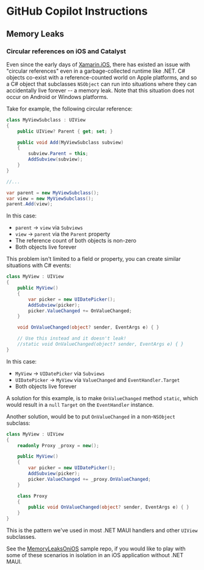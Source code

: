 # GitHub Copilot Instructions

## Memory Leaks

### Circular references on iOS and Catalyst

Even since the early days of [Xamarin.iOS][xamarin.ios], there has existed an
issue with "circular references" even in a garbage-collected runtime like .NET.
C# objects co-exist with a reference-counted world on Apple platforms, and so a
C# object that subclasses `NSObject` can run into situations where they can
accidentally live forever -- a memory leak. Note that this situation does not
occur on Android or Windows platforms.

Take for example, the following circular reference:

```csharp
class MyViewSubclass : UIView
{
    public UIView? Parent { get; set; }

    public void Add(MyViewSubclass subview)
    {
        subview.Parent = this;
        AddSubview(subview);
    }
}

//...

var parent = new MyViewSubclass();
var view = new MyViewSubclass();
parent.Add(view);
```

In this case:

* `parent` -> `view` via `Subviews`
* `view` -> `parent` via the `Parent` property
* The reference count of both objects is non-zero
* Both objects live forever

This problem isn't limited to a field or property, you can create similar
situations with C# events:

```csharp
class MyView : UIView
{
    public MyView()
    {
        var picker = new UIDatePicker();
        AddSubview(picker);
        picker.ValueChanged += OnValueChanged;
    }

    void OnValueChanged(object? sender, EventArgs e) { }

    // Use this instead and it doesn't leak!
    //static void OnValueChanged(object? sender, EventArgs e) { }
}
```

In this case:

* `MyView` -> `UIDatePicker` via `Subviews`
* `UIDatePicker` -> `MyView` via `ValueChanged` and `EventHandler.Target`
* Both objects live forever

A solution for this example, is to make `OnValueChanged` method `static`, which
would result in a `null` `Target` on the `EventHandler` instance.

Another solution, would be to put `OnValueChanged` in a non-`NSObject` subclass:

```csharp
class MyView : UIView
{
    readonly Proxy _proxy = new();

    public MyView()
    {
        var picker = new UIDatePicker();
        AddSubview(picker);
        picker.ValueChanged += _proxy.OnValueChanged;
    }

    class Proxy
    {
        public void OnValueChanged(object? sender, EventArgs e) { }
    }
}
```

This is the pattern we've used in most .NET MAUI handlers and other `UIView`
subclasses.

See the [MemoryLeaksOniOS][iosleaks] sample repo, if you would like to play with
some of these scenarios in isolation in an iOS application without .NET MAUI.

[xamarin.ios]: https://stackoverflow.com/questions/13058521/is-this-a-bug-in-monotouch-gc/13059140#13059140
[iosleaks]: https://github.com/jonathanpeppers/MemoryLeaksOniOS
